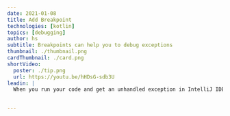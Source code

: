 ```yaml
---
date: 2021-01-08
title: Add Breakpoint
technologies: [kotlin]
topics: [debugging]
author: hs
subtitle: Breakpoints can help you to debug exceptions
thumbnail: ./thumbnail.png
cardThumbnail: ./card.png
shortVideo:
  poster: ./tip.png
  url: https://youtu.be/hHDsG-sdb3U
leadin: |
  When you run your code and get an unhandled exception in IntelliJ IDEA you can click _Create breakpoint_ in the Run window to debug it.   
  

---
```

